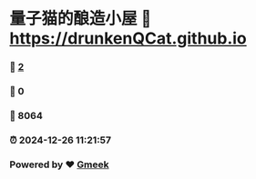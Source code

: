 # 量子猫的酿造小屋 :link: https://drunkenQCat.github.io 
### :page_facing_up: [2](https://drunkenQCat.github.io/tag.html) 
### :speech_balloon: 0 
### :hibiscus: 8064 
### :alarm_clock: 2024-12-26 11:21:57 
### Powered by :heart: [Gmeek](https://github.com/Meekdai/Gmeek)
